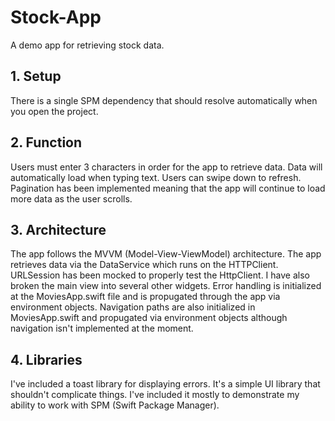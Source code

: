 # Stock-App
A demo app for retrieving stock data.

## 1. Setup

There is a single SPM dependency that should resolve automatically when you open the project.

## 2. Function

Users must enter 3 characters in order for the app to retrieve data. 
Data will automatically load when typing text.
Users can swipe down to refresh.
Pagination has been implemented meaning that the app will continue to load more data as the user scrolls.

## 3. Architecture

The app follows the MVVM (Model-View-ViewModel) architecture.
The app retrieves data via the DataService which runs on the HTTPClient. URLSession has been mocked to properly test the HttpClient.
I have also broken the main view into several other widgets.
Error handling is initialized at the MoviesApp.swift file and is propugated through the app via environment objects.
Navigation paths are also initialized in MoviesApp.swift and propugated via environment objects although navigation isn't implemented at the moment.

## 4. Libraries

I've included a toast library for displaying errors. It's a simple UI library that shouldn't complicate things. I've included it mostly to demonstrate my ability to work with SPM (Swift Package Manager).
